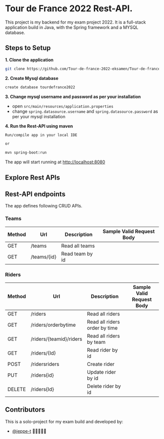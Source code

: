 # Tour de France 2022 Rest-API.

This project is my backend for my exam project 2022. It is a full-stack application build in Java, with the Spring framework and a MYSQL database.

## Steps to Setup

**1. Clone the application**

```bash
git clone https://github.com/Tour-de-france-2022-eksamen/Tour-de-france-rest-api.git
```

**2. Create Mysql database**
```bash
create database tourdefrance2022
```

**3. Change mysql username and password as per your installation**

+ open `src/main/resources/application.properties`
+ change `spring.datasource.username` and `spring.datasource.password` as per your mysql installation

**4. Run the Rest-API using maven**

```bash
Run/compile app in your local IDE

or

mvn spring-boot:run
```
The app will start running at <http://localhost:8080>

## Explore Rest APIs
  
## Rest-API endpoints
  The app defines following CRUD APIs.

### Teams



| Method | Url                                 | Description                    | Sample Valid Request Body    |
|--------|-------------------------------------|--------------------------------|------------------------------|
| GET    | /teams	                             | Read all teams                 |                              |
| GET    | /teams/{id}	                       | Read team by id                |                              |



### Riders


| Method | Url                                 | Description                    | Sample Valid Request Body    |
|--------|-------------------------------------|--------------------------------|------------------------------|
| GET    | /riders                             | Read all riders                |                              |
| GET    | /riders/orderbytime                 | Read all riders order by time  |                              |
| GET    | /riders/{teamid}/riders             | Read all riders by team        |                              |
| GET    | /riders/{Id}                        | Read rider by id               |                              |
| POST   | /ridersriders                       | Create rider                   |                              |
| PUT    | /riders{id}                         | Update rider by id             |                              |
| DELETE | /riders{Id}                         | Delete rider by id             |                              |

  
## Contributors

This is a solo-project for my exam build and developed by:

* [@jeppe-t](https://github.com/jeppe-t) 👊🏻👨🏻‍💻
